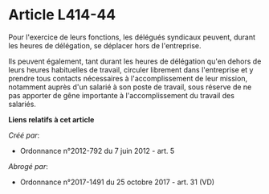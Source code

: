 # Article L414-44

Pour l'exercice de leurs fonctions, les délégués syndicaux peuvent, durant les heures de délégation, se déplacer hors de
l'entreprise. 

Ils peuvent également, tant durant les heures de délégation qu'en dehors de leurs heures habituelles de travail, circuler
librement dans l'entreprise et y prendre tous contacts nécessaires à l'accomplissement de leur mission, notamment auprès d'un
salarié à son poste de travail, sous réserve de ne pas apporter de gêne importante à l'accomplissement du travail des
salariés.

**Liens relatifs à cet article**

_Créé par_:

  - Ordonnance n°2012-792 du 7 juin 2012 - art. 5

_Abrogé par_:

  - Ordonnance n°2017-1491 du 25 octobre 2017 - art. 31 (VD)

